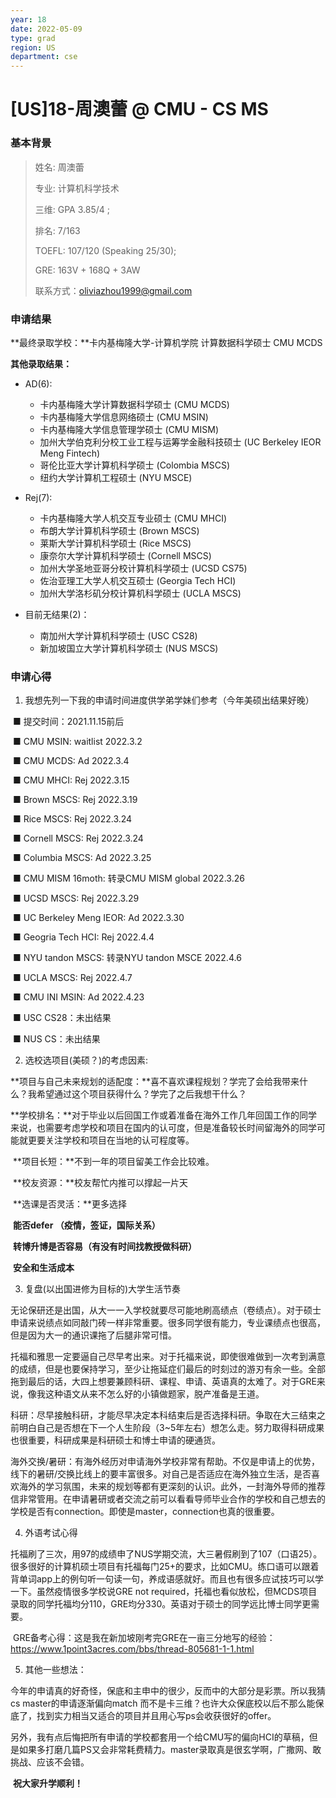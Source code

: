 ```yaml
---
year: 18
date: 2022-05-09
type: grad
region: US
department: cse
---
```


# [US]18-周澳蕾 @ CMU - CS MS

### 基本背景

> 姓名: 周澳蕾
>
> 专业: 计算机科学技术
>
> 三维: GPA 3.85/4 ;
>
> 排名: 7/163
>
> TOEFL: 107/120 (Speaking 25/30);
>
> GRE: 163V + 168Q + 3AW
>
> 联系方式：oliviazhou1999@gmail.com

### 申请结果

**最终录取学校：**卡内基梅隆大学-计算机学院 计算数据科学硕士 CMU MCDS

**其他录取结果：**

- AD(6):

  - 卡内基梅隆大学计算数据科学硕士 (CMU MCDS)
  - 卡内基梅隆大学信息网络硕士 (CMU MSIN)
  - 卡内基梅隆大学信息管理学硕士 (CMU MISM)
  - 加州大学伯克利分校工业工程与运筹学金融科技硕士 (UC Berkeley IEOR Meng Fintech)
  - 哥伦比亚大学计算机科学硕士 (Colombia MSCS)
  - 纽约大学计算机工程硕士 (NYU MSCE)

- Rej(7):

  - 卡内基梅隆大学人机交互专业硕士 (CMU MHCI)
  - 布朗大学计算机科学硕士 (Brown MSCS)
  - 莱斯大学计算机科学硕士 (Rice MSCS)
  - 康奈尔大学计算机科学硕士 (Cornell MSCS)
  - 加州大学圣地亚哥分校计算机科学硕士 (UCSD CS75)
  - 佐治亚理工大学人机交互硕士 (Georgia Tech HCI)
  - 加州大学洛杉矶分校计算机科学硕士 (UCLA MSCS)

- 目前无结果(2)：
  - 南加州大学计算机科学硕士 (USC CS28)
  - 新加坡国立大学计算机科学硕士 (NUS MSCS)

### 申请心得

1. 我想先列一下我的申请时间进度供学弟学妹们参考（今年美硕出结果好晚）

​ ■ 提交时间：2021.11.15前后

​ ■ CMU MSIN: waitlist 2022.3.2

​ ■ CMU MCDS: Ad 2022.3.4

​ ■ CMU MHCI: Rej 2022.3.15

​ ■ Brown MSCS: Rej 2022.3.19

​ ■ Rice MSCS: Rej 2022.3.24

​ ■ Cornell MSCS: Rej 2022.3.24

​ ■ Columbia MSCS: Ad 2022.3.25

​ ■ CMU MISM 16moth: 转录CMU MISM global 2022.3.26

​ ■ UCSD MSCS: Rej 2022.3.29

​ ■ UC Berkeley Meng IEOR: Ad 2022.3.30

​ ■ Geogria Tech HCI: Rej 2022.4.4

​ ■ NYU tandon MSCS: 转录NYU tandon MSCE 2022.4.6

​ ■ UCLA MSCS: Rej 2022.4.7

​ ■ CMU INI MSIN: Ad 2022.4.23

​ ■ USC CS28：未出结果

​ ■ NUS CS：未出结果

2. 选校选项目(美硕？)的考虑因素:

​ **项目与自己未来规划的适配度：**喜不喜欢课程规划？学完了会给我带来什么？我希望通过这个项目获得什么？学完了之后我想干什么？

​ **学校排名：**对于毕业以后回国工作或着准备在海外工作几年回国工作的同学来说，也需要考虑学校和项目在国内的认可度，但是准备较长时间留海外的同学可能就更要关注学校和项目在当地的认可程度等。

​ **项目长短：**不到一年的项目留美工作会比较难。

​ **校友资源：**校友帮忙内推可以撑起一片天

​ **选课是否灵活：**更多选择

​ **能否defer （疫情，签证，国际关系）**

​ **转博升博是否容易（有没有时间找教授做科研）**

​ **安全和生活成本**

3. 复盘(以出国进修为目标的)大学生活节奏

​ 无论保研还是出国，从大一一入学校就要尽可能地刷高绩点（卷绩点）。对于硕士申请来说绩点如同敲门砖一样非常重要。很多同学很有能力，专业课绩点也很高，但是因为大一的通识课拖了后腿非常可惜。

​ 托福和雅思一定要逼自己尽早考出来。对于托福来说，即使很难做到一次考到满意的成绩，但是也要保持学习，至少让拖延症们最后的时刻过的游刃有余一些。全部拖到最后的话，大四上想要兼顾科研、课程、申请、英语真的太难了。对于GRE来说，像我这种语文从来不怎么好的小镇做题家，脱产准备是王道。

​ 科研：尽早接触科研，才能尽早决定本科结束后是否选择科研。争取在大三结束之前明白自己是否想在下一个人生阶段（3~5年左右）想怎么走。努力取得科研成果也很重要，科研成果是科研硕士和博士申请的硬通货。

​ 海外交换/暑研：有海外经历对申请海外学校非常有帮助。不仅是申请上的优势，线下的暑研/交换比线上的要丰富很多。对自己是否适应在海外独立生活，是否喜欢海外的学习氛围，未来的规划等都有更深刻的认识。此外，一封海外导师的推荐信非常管用。在申请暑研或者交流之前可以看看导师毕业合作的学校和自己想去的学校是否有connection。即使是master，connection也真的很重要。

4. 外语考试心得

​ 托福刷了三次，用97的成绩申了NUS学期交流，大三暑假刷到了107（口语25）。很多很好的计算机硕士项目有托福每门25+的要求，比如CMU。练口语可以跟着背单词app上的例句听一句读一句，养成语感就好。而且也有很多应试技巧可以学一下。虽然疫情很多学校说GRE not required，托福也看似放松，但MCDS项目录取的同学托福均分110，GRE均分330。英语对于硕士的同学远比博士同学更需要。

​ GRE备考心得：这是我在新加坡刚考完GRE在一亩三分地写的经验：https://www.1point3acres.com/bbs/thread-805681-1-1.html

5. 其他一些想法：

​ 今年的申请真的好奇怪，保底和主申中的很少，反而中的大部分是彩票。所以我猜cs master的申请逐渐偏向match 而不是卡三维？也许大众保底校以后不那么能保底了，找到实力相当又适合的项目并且用心写ps会收获很好的offer。

​ 另外，我有点后悔把所有申请的学校都套用一个给CMU写的偏向HCI的草稿，但是如果多打磨几篇PS又会非常耗费精力。master录取真是很玄学啊，广撒网、敢挑战、应该不会错。

​ **祝大家升学顺利！**
